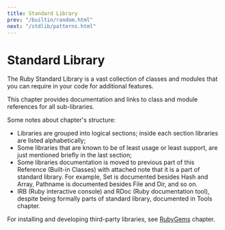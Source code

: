```yaml
---
title: Standard Library
prev: "/builtin/random.html"
next: "/stdlib/patterns.html"
---
```


# Standard Library

The Ruby Standard Library is a vast collection of classes and modules
that you can require in your code for additional features.

This chapter provides documentation and links to class and module
references for all sub-libraries.

Some notes about chapter's structure:

* Libraries are grouped into logical sections; inside each section
  libraries are listed alphabetically;
* Some libraries that are known to be of least usage or least support,
  are just mentioned briefly in the last section;
* Some libraries documentation is moved to previous part of this
  Reference (Built-in Classes) with attached note that it is a part of
  standard library. For example, Set is documented besides Hash and
  Array, Pathname is documented besides File and Dir, and so on.
* IRB (Ruby interactive console) and RDoc (Ruby documentation tool),
  despite being formally parts of standard library, documented in Tools
  chapter.

For installing and developing third-party libraries, see
[RubyGems](developing/libraries.md) chapter.

